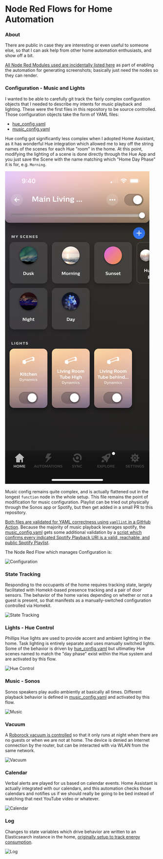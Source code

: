 Node Red Flows for Home Automation
========

### About

There are public in case they are interesting or even useful to someone else, so that I can ask help from other home automation enthusiasts, and show off a bit.

[All Node Red Modules used are incidentally listed here](.automated-rendering/node-red/package.json) as part of enabling the automation for generating screenshots; basically just need the nodes so they can render.

### Configuration - Music and Lights
I wanted to be able to carefully git track the fairly complex configuration objects that I needed to describe my intents for music playback and lighting. These were the first files in this repository to be source controlled. Those configuration objects take the form of YAML files:
  - [hue_config.yaml](configs/hue_config.yaml)
  - [music_config.yaml](configs/music_config.yaml)

Hue config got significantly less complex when I adopted Home Assistant, as it has wonderful Hue integration which allowed me to key off the string names of the scenes for each Hue "room" in the home. At this point, modifying the lighting of a scene is done directly through the Hue App and you just save the Scene with the name matching which "Home Day Phase" it is for, e.g. `Morning`.

![Hue_app_screenshot](Hue%20app%20screenshot.jpeg)

Music config remains quite complex, and is actually flattened out in the longest `function` node in the whole setup. This file remains the point of modification for music configuration. Playlist can be tried out physically through the Sonos app or Spotify, but then get added in a small PR to this repository.

[Both files are validated for YAML correctness using `yamllint` in a GitHub Action](.github/workflows/validate.yml#10-24). Because the majority of music playback leverages spotify, the [music_config.yaml](configs/music_config.yaml) gets some additional validation by a [script which confirms every indicated Spotify Playback URI is a valid, reachable, and public Spotify Playlist](configs/validate_spotify_uris.py).

The Node Red Flow which manages Configuration is:

![Configuration](https://nickborgers.github.io/node-red/Configuration.png)

### State Tracking
Responding to the occupants of the home requires tracking state, largely facilitated with Homekit-based presence tracking and a pair of door sensors. The behavior of the home varies depending on whether or not a guest is present, so that manifests as a manually-switched configuration controlled via Homekit.

![State Tracking](https://nickborgers.github.io/node-red/State%20Tracking.png)

### Lights - Hue Control
Phillips Hue lights are used to provide accent and ambient lighting in the home. Task lighting is entirely separate and uses manually switched lights. Some of the behavior is driven by [hue_config.yaml](configs/hue_config.yaml) but ultimatley Hue scenes named to match the "day phase" exist within the Hue system and are activated by this flow.

![Hue Control](https://nickborgers.github.io/node-red/Hue%20Control.png)

### Music - Sonos
Sonos speakers play audio ambiently at basically all times. Different playback behavior is defined in [music_config.yaml](configs/music_config.yaml) and activated by this flow.

![Music](https://nickborgers.github.io/node-red/Music.png)

### Vacuum
A [Roborock vacuum is controlled](https://us.roborock.com/products/roborock-s7-maxv-ultra) so that it only runs at night when there are no guests or when we are not at home. The device is denied an Internet connection by the router, but can be interacted with via WLAN from the same network.

![Vacuum](https://nickborgers.github.io/node-red/Vacuum.png)

### Calendar
Verbal alerts are played for us based on calendar events. Home Assistant is actually integrated with our calendars, and this automation checks those calendars and notifies us if we should really be going to be bed instead of watching that next YouTube video or whatever.

![Calendar](https://nickborgers.github.io/node-red/Calendar.png)

### Log
Changes to state variables which drive behavior are written to an Elasticsearch instance in the home, [originally setup to track energy consumption](https://github.com/NickBorgers/coned-data-visualizer).

![Log](https://nickborgers.github.io/node-red/Log.png)

